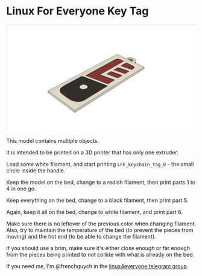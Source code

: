 # Linux For Everyone Key Tag

![](LFE.png)

This model contains multiple objects.

It is intended to be printed on a 3D printer that has only one extruder.

Load some white filament, and start printing `LFE_keychain_tag_0` - the small circle inside the handle.

Keep the model on the bed, change to a redish filament, then print parts 1 to 4 in one go.

Keep everything on the bed, change to a black filament, then print part 5.

Again, keep it all on the bed, change to white filament, and print part 6.

Make sure there is no leftover of the previous color when changing filament. Also, try to maintain the temperature of the bed (to prevent the pieces from moving) and the hot end (to be able to change the filament).

If you should use a brim, make sure it's either close enough or far enough from the pieces being printed to not collide with what is already on the bed. 

If you need me, I'm @frenchguych in the [linux4everyone telegram group](t.me/linux4everyone).


